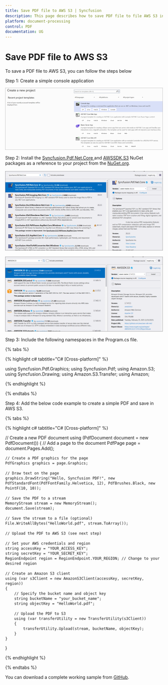 ```yaml
---
title: Save PDF file to AWS S3 | Syncfusion
description: This page describes how to save PDF file to file AWS S3 in C#  using Syncfusion .NET PDF library.
platform: document-processing
control: PDF
documentation: UG
---
```

# Save PDF file to AWS S3

To save a PDF file to AWS S3, you can follow the steps below


Step 1: Create a simple console application

![Project configuration window](Save-PDF-Images/Console-Application.png)

Step 2: Install the [Syncfusion.Pdf.Net.Core ](https://www.nuget.org/packages/Syncfusion.Pdf.Net.Core) and [AWSSDK.S3](https://www.nuget.org/packages/AWSSDK.S3) NuGet packages as a reference to your project from the [NuGet.org](https://www.nuget.org/).
<br><br>
![NuGet package installation](Save-PDF-Images/Syncfusion.Pdf.Net.Core-nuget.png)
<br><br>
![NuGet package installation](Save-PDF-Images/AWSSDK.S3-nuget.png)

Step 3: Include the following namespaces in the Program.cs file.

{% tabs %}

{% highlight c# tabtitle="C# [Cross-platform]" %}

using Syncfusion.Pdf.Graphics;
using Syncfusion.Pdf;
using Amazon.S3;
using Syncfusion.Drawing;
using Amazon.S3.Transfer;
using Amazon;

{% endhighlight %}

{% endtabs %}

Step 4: Add the below code example to create a simple PDF and save in AWS S3.

{% tabs %}

{% highlight c# tabtitle="C# [Cross-platform]" %}

// Create a new PDF document
using (PdfDocument document = new PdfDocument())
{
    // Add a page to the document
    PdfPage page = document.Pages.Add();

    // Create a PDF graphics for the page
    PdfGraphics graphics = page.Graphics;

    // Draw text on the page
    graphics.DrawString("Hello, Syncfusion PDF!", new PdfStandardFont(PdfFontFamily.Helvetica, 12), PdfBrushes.Black, new PointF(10, 10));

    // Save the PDF to a stream
    MemoryStream stream = new MemoryStream();
    document.Save(stream);

    // Save the stream to a file (optional)
    File.WriteAllBytes("HelloWorld.pdf", stream.ToArray());

    // Upload the PDF to AWS S3 (see next step)

    // Set your AWS credentials and region
    string accessKey = "YOUR_ACCESS_KEY";
    string secretKey = "YOUR_SECRET_KEY";
    RegionEndpoint region = RegionEndpoint.YOUR_REGION; // Change to your desired region

    // Create an Amazon S3 client
    using (var s3Client = new AmazonS3Client(accessKey, secretKey, region))
    {
        // Specify the bucket name and object key
        string bucketName = "your_bucket_name";
        string objectKey = "HelloWorld.pdf";

        // Upload the PDF to S3
        using (var transferUtility = new TransferUtility(s3Client))
        {
            transferUtility.Upload(stream, bucketName, objectKey);
        }
    }
}

{% endhighlight %}

{% endtabs %}

You can download a complete working sample from [GitHub](https://github.com/SyncfusionExamples/PDF-Examples/tree/master/Save-PDF-file/To%20AWS%20S3).
